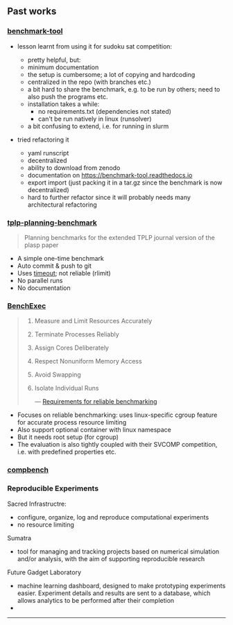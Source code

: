 ## Past works



### [benchmark-tool][1]

- lesson learnt from using it for sudoku sat competition:
  - pretty helpful, but:
  - minimum documentation
  - the setup is cumbersome; a lot of copying and hardcoding
  - centralized in the repo (with branches etc.)
  - a bit hard to share the benchmark, e.g. to be run by others; need to also push the programs etc.
  - installation takes a while:
    - no requirements.txt (dependencies not stated)
    - can't be run natively in linux (runsolver)
  - a bit confusing to extend, i.e. for running in slurm

- tried refactoring it
  - yaml runscript
  - decentralized
  - ability to download from zenodo
  - documentation on https://benchmark-tool.readthedocs.io
  - export import (just packing it in a tar.gz since the benchmark is now decentralized)
  - hard to further refactor since it will probably needs many  architectural refactoring



### [tplp-planning-benchmark][2]

> Planning benchmarks for the extended TPLP journal version of the plasp paper

- A simple one-time benchmark
- Auto commit & push to git
- Uses [timeout][3]; not reliable (rlimit)
- No parallel runs
- No documentation



### [BenchExec][4]

> 1. Measure and Limit Resources Accurately
>
> 2. Terminate Processes Reliably
>
> 3. Assign Cores Deliberately
>
> 4. Respect Nonuniform Memory Access
>
> 5. Avoid Swapping
>
> 6. Isolate Individual Runs
>
>    — [Requirements for reliable benchmarking][5]

- Focuses on reliable benchmarking: uses linux-specific cgroup feature for accurate process resource limiting
- Also support optional container with linux namespace
- But it needs root setup (for cgroup)
- The evaluation is also tightly coupled with their SVCOMP competition, i.e. with predefined properties etc.

### [compbench][6]



### Reproducible Experiments

Sacred Infrastructre:

- configure, organize, log and reproduce computational experiments
- no resource limiting

Sumatra

- tool for managing and tracking projects based on numerical simulation and/or analysis, with the aim of supporting reproducible research

Future Gadget Laboratory

- machine learning dashboard, designed to make prototyping experiments easier. Experiment details and results are sent to a database, which allows analytics to be performed after their completion
- 



---

[1]: <https://github.com/daajoe/benchmark-tool>
[2]: <https://git.luehne.de/patrick/tplp-planning-benchmark>
[3]: <https://github.com/pshved/timeout>
[4]: <https://github.com/sosy-lab/benchexec>
[5]: <https://www.sosy-lab.org/research/pub/2019-STTT.Reliable_Benchmarking_Requirements_and_Solutions.pdf>
[6]: https://github.com/StephanGocht/experimentRun